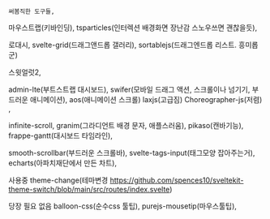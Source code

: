     써봄직한 도구들, 

마우스트랩(키바인딩), 
tsparticles(인터렉션 배경화면 장난감 스노우쓰면 괜찮을듯), 

로대시, 
svelte-grid(드래그앤드롭 갤러리), 
sortablejs(드래그엔드롭 리스트. 흥미롭군) 

스윗얼럿2, 

admin-lte(부트스트랩 대시보드), 
swifer(모바일 드래그 액션, 스크롤이나 넘기기, 부드러운 애니메이션),
aos(애니메이션 스크롤) laxjs(고급짐) Choreographer-js(저렴) , 

infinite-scroll, 
granim(그라디언트 배경 문자, 애플스러움), 
pikaso(캔바기능), 
frappe-gantt(대시보드 타임라인), 

smooth-scrollbar(부드러운 스크롤바), 
svelte-tags-input(태그모양 잡아주는거), 
echarts(아파치재단에서 만든 차트), 



사용중
theme-change(테마변경 https://github.com/spences10/sveltekit-theme-switch/blob/main/src/routes/index.svelte)


당장 필요 없음
balloon-css(순수css 툴팁), 
purejs-mousetip(마우스툴팁), 